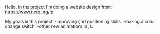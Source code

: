 Hello,
In the project I'm doing a website design from:
https://www.herdi.ng/lp

My goals in this project:
-improving grid positioning skills.
-making a color change switch.
-other new animations in js.
